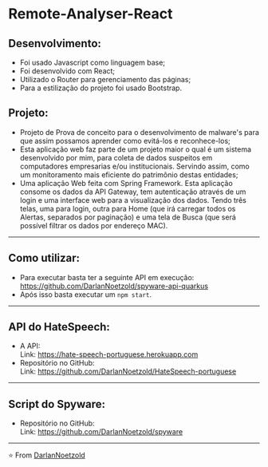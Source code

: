 # Remote-Analyser-React
## Desenvolvimento:
* Foi usado Javascript como linguagem base;
* Foi desenvolvido com React;
* Utilizado o Router para gerenciamento das páginas;
* Para a estilização do projeto foi usado Bootstrap.

## Projeto:
* Projeto de Prova de conceito para o desenvolvimento de malware's para que assim possamos aprender como evitá-los e reconhece-los;
* Esta aplicação web faz parte de um projeto maior o qual é um sistema desenvolvido por mim, para coleta de dados suspeitos em computadores empresarias e/ou institucionais. Servindo assim, como um monitoramento mais eficiente do patrimônio destas entidades;
* Uma aplicação Web feita com Spring Framework. Esta aplicação consome os dados da API Gateway, tem autenticação através de um login e uma interface web para a visualização dos dados. Tendo três telas, uma para login, outra para Home (que irá carregar todos os Alertas, separados por paginação) e uma tela de Busca (que será possível filtrar os dados por endereço MAC).

---

## Como utilizar:
* Para executar basta ter a seguinte API em execução:
https://github.com/DarlanNoetzold/spyware-api-quarkus
* Após isso basta executar um ```npm start```.

---
## API do HateSpeech:
* A API:
<br>Link: https://hate-speech-portuguese.herokuapp.com
* Repositório no GitHub:
<br>Link: https://github.com/DarlanNoetzold/HateSpeech-portuguese

---
## Script do Spyware:
* Repositório no GitHub:
<br>Link: https://github.com/DarlanNoetzold/spyware


---


⭐️ From [DarlanNoetzold](https://github.com/DarlanNoetzold)
